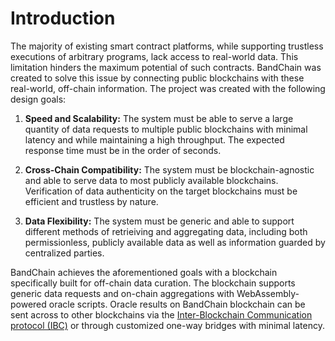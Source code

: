 <!--
order: 1
-->
# Introduction

The majority of existing smart contract platforms, while supporting trustless executions of arbitrary programs, lack access to real-world data. This limitation hinders the maximum potential of such contracts. BandChain was created to solve this issue by connecting public blockchains with these real-world, off-chain information. The project was created with the following design goals:

1. **Speed and Scalability:** The system must be able to serve a large quantity of data requests to multiple public blockchains with minimal latency and while maintaining a high throughput. The expected response time must be in the order of seconds.

2. **Cross-Chain Compatibility:** The system must be blockchain-agnostic and able to serve data to most publicly available blockchains. Verification of data authenticity on the target blockchains must be efficient and trustless by nature.

3. **Data Flexibility:** The system must be generic and able to support different methods of retrieiving and aggregating data, including both permissionless, publicly available data as well as information guarded by centralized parties.

BandChain achieves the aforementioned goals with a blockchain specifically built for off-chain data curation. The blockchain supports generic data requests and on-chain aggregations with WebAssembly-powered oracle scripts. Oracle results on BandChain blockchain can be sent across to other blockchains via the [Inter-Blockchain Communication protocol (IBC)](https://cosmos.network/ibc/) or through customized one-way bridges with minimal latency.
